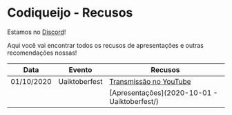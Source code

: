 # Codiqueijo - Recusos

Estamos no [Discord](https://discord.gg/JjnyUHp)!

Aqui você vai encontrar todos os recusos de apresentações e outras recomendações nossas!

| Data       | Evento        | Recusos                                                                                          |
|------------|---------------|--------------------------------------------------------------------------------------------------|
| 01/10/2020 | Uaiktoberfest | [Transmissão no YouTube](https://www.youtube.com/watch?v=J_HAsKN_m14&ab_channel=ThamaraAndrade)  |
|            |               | [Apresentações](2020-10-01 - Uaiktoberfest/)                                                                                    |

